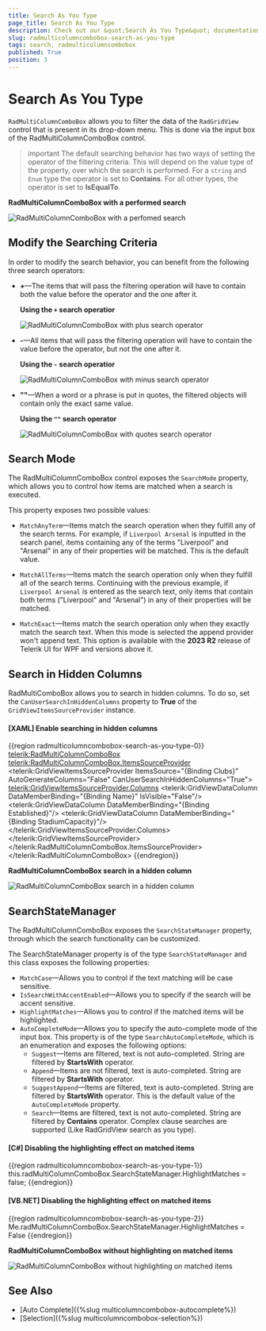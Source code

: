 ```yaml
---
title: Search As You Type
page_title: Search As You Type
description: Check out our &quot;Search As You Type&quot; documentation article for the RadMultiColumnComboBox control.
slug: radmulticolumncombobox-search-as-you-type
tags: search, radmulticolumncombobox
published: True
position: 3
---
```


# Search As You Type

`RadMultiColumnComboBox` allows you to filter the data of the `RadGridView` control that is present in its drop-down menu. This is done via the input box of the RadMultiColumnComboBox control.

>important The default searching behavior has two ways of setting the operator of the filtering criteria. This will depend on the value type of the property, over which the search is performed. For a `string` and `Enum` type the operator is set to __Contains__. For all other types, the operator is set to __IsEqualTo__.

__RadMultiColumnComboBox with a performed search__

![RadMultiColumnComboBox with a perfomed search](images/radmulticolumncombobox-search-as-you-type-0.png)

## Modify the Searching Criteria

In order to modify the search behavior, you can benefit from the following three search operators:

* __+__&mdash;The items that will pass the filtering operation will have to contain both the value before the operator and the one after it.

    __Using the `+` search operatior__

    ![RadMultiColumnComboBox with plus search operator](images/radmulticolumncombobox-search-as-you-type-1.png)

* __-__&mdash;All items that will pass the filtering operation will have to contain the value before the operator, but not the one after it.
    
    __Using the `-` search operatior__

    ![RadMultiColumnComboBox with minus search operator](images/radmulticolumncombobox-search-as-you-type-2.png)

* __""__&mdash;When a word or a phrase is put in quotes, the filtered objects will contain only the exact same value.

    __Using the `""` search operator__

    ![RadMultiColumnComboBox with quotes search operator](images/radmulticolumncombobox-search-as-you-type-3.png)

## Search Mode

The RadMultiColumnComboBox control exposes the `SearchMode` property, which allows you to control how items are matched when a search is executed. 

This property exposes two possible values:

* `MatchAnyTerm`&mdash;Items match the search operation when they fulfill any of the search terms. For example, if `Liverpool Arsenal` is inputted in the search panel, items containing any of the terms "Liverpool" and "Arsenal" in any of their properties will be matched. This is the default value.

* `MatchAllTerms`&mdash;Items match the search operation only when they fulfill all of the search terms. Continuing with the previous example, if `Liverpool Arsenal` is entered as the search text, only items that contain both terms ("Liverpool" and "Arsenal") in any of their properties will be matched.

* `MatchExact`&mdash;Items match the search operation only when they exactly match the search text. When this mode is selected the append provider won't append text. This option is available with the __2023 R2__ release of Telerik UI for WPF and versions above it.

## Search in Hidden Columns

RadMultiComboBox allows you to search in hidden columns. To do so, set the `CanUserSearchInHiddenColumns` property to __True__ of the `GridViewItemsSourceProvider` instance.

#### __[XAML] Enable searching in hidden columns__
{{region radmulticolumncombobox-search-as-you-type-0}}
    <telerik:RadMultiColumnComboBox>
        <telerik:RadMultiColumnComboBox.ItemsSourceProvider>
            <telerik:GridViewItemsSourceProvider ItemsSource="{Binding Clubs}" 
                                                 AutoGenerateColumns="False" 
                                                 CanUserSearchInHiddenColumns="True">
                <telerik:GridViewItemsSourceProvider.Columns>
                    <telerik:GridViewDataColumn DataMemberBinding="{Binding Name}" IsVisible="False"/>
                    <telerik:GridViewDataColumn DataMemberBinding="{Binding Established}"/>
                    <telerik:GridViewDataColumn DataMemberBinding="{Binding StadiumCapacity}"/>
                </telerik:GridViewItemsSourceProvider.Columns>
            </telerik:GridViewItemsSourceProvider>
        </telerik:RadMultiColumnComboBox.ItemsSourceProvider>
    </telerik:RadMultiColumnComboBox>
{{endregion}}

__RadMultiColumnComboBox search in a hidden column__

![RadMultiColumnComboBox search in a hidden column](images/radmulticolumncombobox-search-as-you-type-4.png)

## SearchStateManager

The RadMultiColumnComboBox exposes the `SearchStateManager` property, through which the search functionality can be customized.

The SearchStateManager property is of the type `SearchStateManager` and this class exposes the following properties:

* `MatchCase`&mdash;Allows you to control if the text matching will be case sensitive.
* `IsSearchWithAccentEnabled`&mdash;Allows you to specify if the search will be accent sensitive.
* `HighlightMatches`&mdash;Allows you to control if the matched items will be highlighted.
* `AutoCompleteMode`&mdash;Allows you to specify the auto-complete mode of the input box. 
    This property is of the type `SearchAutoCompleteMode`, which is an enumeration and exposes the following options:
    * `Suggest`&mdash;Items are filtered, text is not auto-completed. String are filtered by __StartsWith__ operator.
    * `Append`&mdash;Items are not filtered, text is auto-completed. String are filtered by __StartsWith__ operator.
    * `SuggestAppend`&mdash;Items are filtered, text is auto-completed. String are filtered by __StartsWith__ operator. This is the default value of the `AutoCompleteMode` property.
    * `Search`&mdash;Items are filtered, text is not auto-completed. String are filtered by __Contains__ operator. Complex clause searches are supported (Like RadGridView search as you type).

#### __[C#] Disabling the highlighting effect on matched items__
{{region radmulticolumncombobox-search-as-you-type-1}}
    this.radMultiColumnComboBox.SearchStateManager.HighlightMatches = false;
{{endregion}}

#### __[VB.NET] Disabling the highlighting effect on matched items__
{{region radmulticolumncombobox-search-as-you-type-2}}
    Me.radMultiColumnComboBox.SearchStateManager.HighlightMatches = False
{{endregion}}

__RadMultiColumnComboBox without highlighting on matched items__

![RadMultiColumnComboBox without highlighting on matched items](images/radmulticolumncombobox-search-as-you-type-5.png)

## See Also
* [Auto Complete]({%slug multicolumncombobox-autocomplete%})
* [Selection]({%slug multicolumncombobox-selection%})

